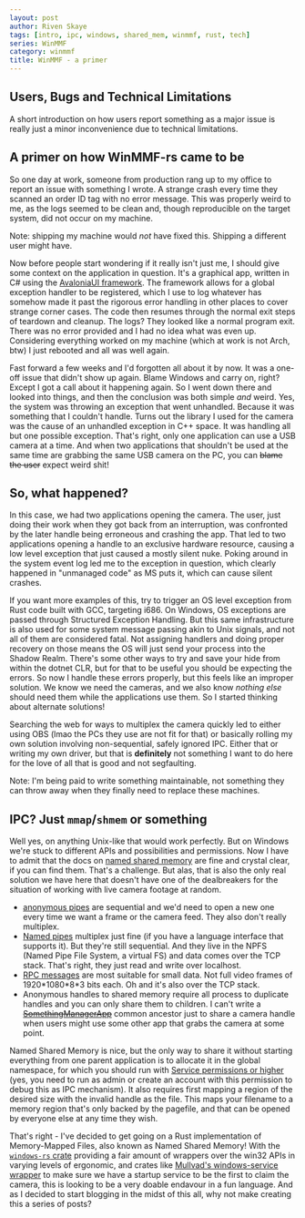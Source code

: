 ```yaml
---
layout: post
author: Riven Skaye
tags: [intro, ipc, windows, shared_mem, winmmf, rust, tech]
series: WinMMF
category: winmmf
title: WinMMF - a primer
---
```

## Users, Bugs and Technical Limitations

A short introduction on how users report something as a major issue is really just a minor inconvenience due to technical limitations.

## A primer on how WinMMF-rs came to be

So one day at work, someone from production rang up to my office to report an issue with something I wrote. A strange crash every time they scanned an order ID tag with no error message. This was properly weird to me, as the logs seemed to be clean and, though reproducible on the target system, did not occur on my machine.

Note: shipping my machine would _not_ have fixed this. Shipping a different user might have.

Now before people start wondering if it really isn't just me, I should give some context on the application in question. It's a graphical app, written in C# using the [AvaloniaUI framework](https://avaloniaui.net/). The framework allows for a global exception handler to be registered, which I use to log whatever has somehow made it past the rigorous error handling in other places to cover strange corner cases. The code then resumes through the normal exit steps of teardown and cleanup. The logs? They looked like a normal program exit. There was no error provided and I had no idea what was even up. Considering everything worked on my machine (which at work is not Arch, btw) I just rebooted and all was well again.

Fast forward a few weeks and I'd forgotten all about it by now. It was a one-off issue that didn't show up again. Blame Windows and carry on, right? Except I got a call about it happening again. So I went down there and looked into things, and then the conclusion was both simple _and_ weird. Yes, the system was throwing an exception that went unhandled. Because it was something that I couldn't handle. Turns out the library I used for the camera was the cause of an unhandled exception in C++ space. It was handling all but one possible exception. That's right, only one application can use a USB camera at a time. And when two applications that shouldn't be used at the same time are grabbing the same USB camera on the PC, you can ~~blame the user~~ expect weird shit!

## So, what happened?

In this case, we had two applications opening the camera. The user, just doing their work when they got back from an interruption, was confronted by the later handle being erroneous and crashing the app. That led to two applications opening a handle to an exclusive hardware resource, causing a low level exception that just caused a mostly silent nuke. Poking around in the system event log led me to the exception in question, which clearly happened in "unmanaged code" as MS puts it, which can cause silent crashes.

If you want more examples of this, try to trigger an OS level exception from Rust code built with GCC, targeting i686. On Windows, OS exceptions are passed through Structured Exception Handling. But this same infrastructure is also used for some system message passing akin to Unix signals, and not all of them are considered fatal. Not assigning handlers and doing proper recovery on those means the OS will just send your process into the Shadow Realm. There's some other ways to try and save your hide from within the dotnet CLR, but for that to be useful you should be expecting the errors. So now I handle these errors properly, but this feels like an improper solution. We know we need the cameras, and we also know _nothing else_ should need them while the applications use them. So I started thinking about alternate solutions!

Searching the web for ways to multiplex the camera quickly led to either using OBS (lmao the PCs they use are not fit for that) or basically rolling my own solution involving non-sequential, safely ignored IPC. Either that or writing my own driver, but that is **definitely** not something I want to do here for the love of all that is good and not segfaulting.

Note: I'm being paid to write something maintainable, not something they can throw away when they finally need to replace these machines.

## IPC? Just `mmap`/`shmem` or something

Well yes, on anything Unix-like that would work perfectly. But on Windows we're stuck to different APIs and possibilities and permissions. Now I have to admit that the docs on [named shared memory](https://learn.microsoft.com/en-us/windows/win32/memory/creating-named-shared-memory) are fine and crystal clear, if you can find them. That's a challenge. But alas, that is also the only real solution we have here that doesn't have one of the dealbreakers for the situation of working with live camera footage at random.

- [anonymous pipes](https://learn.microsoft.com/en-us/windows/win32/ipc/anonymous-pipes) are sequential and we'd need to open a new one every time we want a frame or the camera feed. They also don't really multiplex.
- [Named pipes](https://learn.microsoft.com/en-us/windows/win32/ipc/named-pipes) multiplex just fine (if you have a language interface that supports it). But they're still sequential. And they live in the NPFS (Named Pipe File System, a virtual FS) and data comes over the TCP stack. That's right, they just read and write over localhost.
- [RPC messages](https://learn.microsoft.com/en-us/windows/win32/rpc/how-rpc-works) are most suitable for small data. Not full video frames of 1920\*1080\*8\*3 bits each. Oh and it's also over the TCP stack.
- Anonymous handles to shared memory require all process to duplicate handles and you can only share them to children. I can't write a [~~SomethingManagerApp~~](https://blog.codinghorror.com/i-shall-call-it-somethingmanager/) common ancestor just to share a camera handle when users might use some other app that grabs the camera at some point.

Named Shared Memory is nice, but the only way to share it without starting everything from one parent application is to allocate it in the global namespace, for which you should run with [Service permissions or higher](https://learn.microsoft.com/en-us/windows/win32/secauthz/privilege-constants) (yes, you need to run as admin or create an account with this permission to debug this as IPC mechanism). It also requires first mapping a region of the desired size with the invalid handle as the file. This maps your filename to a memory region that's only backed by the pagefile, and that can be opened by everyone else at any time they wish.

That's right - I've decided to get going on a Rust implementation of Memory-Mapped Files, also known as Named Shared Memory! With the [`windows-rs` crate](https://crates.io/crates/windows) providing a fair amount of wrappers over the win32 APIs in varying levels of ergonomic, and crates like [Mullvad's windows-service wrapper](https://crates.io/crates/windows-service) to make sure we have a startup service to be the first to claim the camera, this is looking to be a very doable endavour in a fun language. And as I decided to start blogging in the midst of this all, why not make creating this a series of posts?

